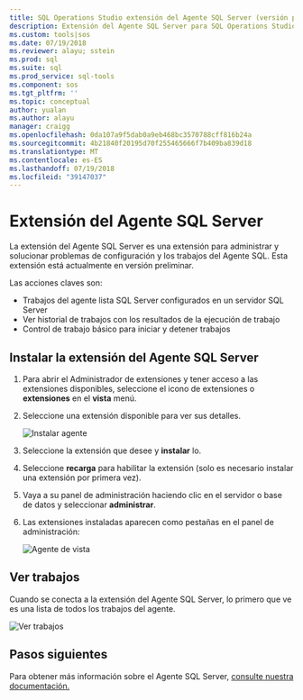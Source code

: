 ```yaml
---
title: SQL Operations Studio extensión del Agente SQL Server (versión preliminar) | Microsoft Docs
description: Extensión del Agente SQL Server para SQL Operations Studio (versión preliminar)
ms.custom: tools|sos
ms.date: 07/19/2018
ms.reviewer: alayu; sstein
ms.prod: sql
ms.suite: sql
ms.prod_service: sql-tools
ms.component: sos
ms.tgt_pltfrm: ''
ms.topic: conceptual
author: yualan
ms.author: alayu
manager: craigg
ms.openlocfilehash: 0da107a9f5dab0a9eb468bc3570788cff816b24a
ms.sourcegitcommit: 4b21840f20195d70f255465666f7b409ba839d18
ms.translationtype: MT
ms.contentlocale: es-ES
ms.lasthandoff: 07/19/2018
ms.locfileid: "39147037"
---
```

# <a name="sql-server-agent-extension"></a>Extensión del Agente SQL Server

La extensión del Agente SQL Server es una extensión para administrar y solucionar problemas de configuración y los trabajos del Agente SQL. Esta extensión está actualmente en versión preliminar.

Las acciones claves son:
- Trabajos del agente lista SQL Server configurados en un servidor SQL Server
- Ver historial de trabajos con los resultados de la ejecución de trabajo
- Control de trabajo básico para iniciar y detener trabajos

## <a name="install-the-sql-server-agent-extension"></a>Instalar la extensión del Agente SQL Server

1. Para abrir el Administrador de extensiones y tener acceso a las extensiones disponibles, seleccione el icono de extensiones o **extensiones** en el **vista** menú.
2. Seleccione una extensión disponible para ver sus detalles.

   ![Instalar agente](media/extensions/sql-server-agent-extension/install-sql-agent.png)

1. Seleccione la extensión que desee y **instalar** lo.
2. Seleccione **recarga** para habilitar la extensión (solo es necesario instalar una extensión por primera vez).
1. Vaya a su panel de administración haciendo clic en el servidor o base de datos y seleccionar **administrar**.
2. Las extensiones instaladas aparecen como pestañas en el panel de administración:

   ![Agente de vista](media/extensions/sql-server-agent-extension/view-sql-agent.png)

## <a name="view-jobs"></a>Ver trabajos

Cuando se conecta a la extensión del Agente SQL Server, lo primero que ve es una lista de todos los trabajos del agente.

   ![Ver trabajos](media/extensions/sql-server-agent-extension/job-view.png)

## <a name="next-steps"></a>Pasos siguientes

Para obtener más información sobre el Agente SQL Server, [consulte nuestra documentación.](https://docs.microsoft.com/sql/ssms/agent/sql-server-agent?view=sql-server-2017)


